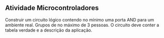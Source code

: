 ## Atividade Microcontroladores
 Construir um circuito lógico contendo no mínimo uma porta AND para um ambiente real. Grupos de no máximo de 3 pessoas. O circuito deve conter a tabela verdade e a descrição da aplicação.

 <img src=""  align="center" valign="center"/> 
